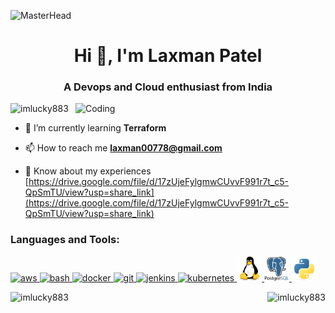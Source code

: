 ![MasterHead](https://www.codenetix.com/img/innerbanner_1626609259.jpg)
<h1 align="center">Hi 👋, I'm Laxman Patel</h1>
<h3 align="center">A Devops and Cloud enthusiast from India</h3>
<img align="right" alt="Coding" width="400" src="https://cdn.dribbble.com/users/926537/screenshots/4502902/media/9fc49552a70631c92135e89ec16df1dd.gif">

<p align="left"> <img src="https://komarev.com/ghpvc/?username=imlucky883&label=Profile%20views&color=0e75b6&style=flat" alt="imlucky883" /> </p>

- 🌱 I’m currently learning **Terraform**

- 📫 How to reach me **laxman00778@gmail.com**

- 📄 Know about my experiences [https://drive.google.com/file/d/17zUjeFylgmwCUvvF991r7t_c5-QpSmTU/view?usp=share_link](https://drive.google.com/file/d/17zUjeFylgmwCUvvF991r7t_c5-QpSmTU/view?usp=share_link)

<h3 align="left">Languages and Tools:</h3>
<p align="left"> <a href="https://aws.amazon.com" target="_blank" rel="noreferrer"> <img src="https://futurumresearch.com/wp-content/uploads/2020/01/aws-logo.png" alt="aws" width="40" height="40"/> </a> <a href="https://www.gnu.org/software/bash/" target="_blank" rel="noreferrer"> <img src="https://www.vectorlogo.zone/logos/gnu_bash/gnu_bash-icon.svg" alt="bash" width="40" height="40"/> </a> <a href="https://www.linuxadictos.com/wp-content/uploads/logo-docker.jpg.webp" target="_blank" rel="noreferrer"> <img src="https://www.clipartmax.com/png/small/146-1469802_logo-logo-docker.png" alt="docker" width="40" height="40"/> </a> <a href="https://git-scm.com/" target="_blank" rel="noreferrer"> <img src="https://www.vectorlogo.zone/logos/git-scm/git-scm-icon.svg" alt="git" width="40" height="40"/> </a> <a href="https://www.jenkins.io" target="_blank" rel="noreferrer"> <img src="https://www.vectorlogo.zone/logos/jenkins/jenkins-icon.svg" alt="jenkins" width="40" height="40"/> </a> <a href="https://kubernetes.io" target="_blank" rel="noreferrer"> <img src="https://www.vectorlogo.zone/logos/kubernetes/kubernetes-icon.svg" alt="kubernetes" width="40" height="40"/> </a> <a href="https://www.linux.org/" target="_blank" rel="noreferrer"> <img src="https://raw.githubusercontent.com/devicons/devicon/master/icons/linux/linux-original.svg" alt="linux" width="40" height="40"/> </a> <a href="https://www.postgresql.org" target="_blank" rel="noreferrer"> <img src="https://raw.githubusercontent.com/devicons/devicon/master/icons/postgresql/postgresql-original-wordmark.svg" alt="postgresql" width="40" height="40"/> </a> <a href="https://img.icons8.com/fluency/512/python.png" target="_blank" rel="noreferrer"> <img src="https://raw.githubusercontent.com/devicons/devicon/master/icons/python/python-original.svg" alt="python" width="40" height="40"/> </a> </p>

<p><img align="left" src="https://github-readme-stats.vercel.app/api/top-langs?username=imlucky883&show_icons=true&locale=en&layout=compact" alt="imlucky883" /></p>

<p>&nbsp;<img align="right" src="https://github-readme-stats.vercel.app/api?username=imlucky883&show_icons=true&locale=en" alt="imlucky883" /></p>
